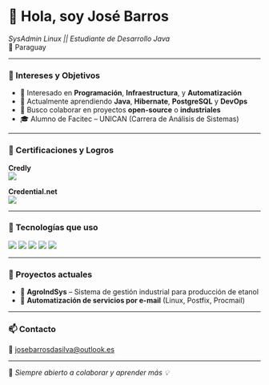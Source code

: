 # 👋 Hola, soy José Barros

*SysAdmin Linux || Estudiante de Desarrollo Java*  
📍 Paraguay  

---

### 🚀 Intereses y Objetivos
- 👀 Interesado en **Programación**, **Infraestructura**, y **Automatización**
- 🌱 Actualmente aprendiendo **Java**, **Hibernate**, **PostgreSQL** y **DevOps**
- 💼 Busco colaborar en proyectos **open-source** o **industriales**
- 🎓 Alumno de Facitec – UNICAN (Carrera de Análisis de Sistemas)

---

### 🏅 Certificaciones y Logros

**Credly**  
<a href="https://www.credly.com/users/jose-barros-da-silva-cunha/badges">
  <img src="https://img.shields.io/badge/Ver%20en-Credly-orange?style=for-the-badge&logo=credly" />
</a>

**Credential.net**  
<a href="https://www.credential.net/profile/josebarrosdasilvacunha414944/wallet">
  <img src="https://img.shields.io/badge/Ver%20certificaciones-blue?style=for-the-badge&logo=google-classroom" />
</a>

---

### 🔧 Tecnologías que uso

<img src="https://img.shields.io/badge/Linux-Admin-black?style=flat-square&logo=linux" />
<img src="https://img.shields.io/badge/Java-Developer-red?style=flat-square&logo=openjdk" />
<img src="https://img.shields.io/badge/PostgreSQL-DB-blue?style=flat-square&logo=postgresql" />
<img src="https://img.shields.io/badge/VMware-ESXi-gray?style=flat-square&logo=vmware" />
<img src="https://img.shields.io/badge/Networking-MikroTik-green?style=flat-square&logo=cisco" />

---

### 📌 Proyectos actuales

- 🔹 **AgroIndSys** – Sistema de gestión industrial para producción de etanol  
- 🔹 **Automatización de servicios por e-mail** (Linux, Postfix, Procmail)

---

### 📫 Contacto
📧 josebarrosdasilva@outlook.es 

---

💬 *Siempre abierto a colaborar y aprender más 💡*


<!---
jbarros1982/jbarros1982 is a ✨ special ✨ repository because its `README.md` (this file) appears on your GitHub profile.
You can click the Preview link to take a look at your changes.
--->
